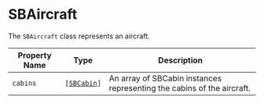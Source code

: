 # SBAircraft

The `SBAircraft` class represents an aircraft.

| Property Name | Type                                              | Description                                                            |
| ------------- |---------------------------------------------------| ---------------------------------------------------------------------- |
| `cabins`        | <code>[[SBCabin](object-model/sbcabin.md)]</code> | An array of SBCabin instances representing the cabins of the aircraft. |
